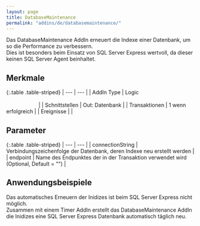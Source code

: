 ```yaml
---
layout: page
title: DatabaseMaintenance
permalink: "addins/de/databasemaintenance/"
---
```


Das DatabaseMaintenance AddIn erneuert die Indexe einer Datenbank, um so die Performance zu verbessern.<br />
Dies ist besonders beim Einsatz von SQL Server Express wertvoll, da dieser keinen SQL Server Agent beinhaltet. 

## Merkmale

{:.table .table-striped}
| --- | --- |
| AddIn Type | Logic &nbsp;&nbsp;&nbsp;&nbsp;&nbsp;&nbsp;&nbsp;&nbsp;&nbsp;&nbsp;&nbsp;&nbsp;&nbsp;&nbsp;&nbsp;&nbsp;&nbsp;&nbsp;&nbsp;&nbsp;&nbsp;&nbsp;&nbsp;&nbsp;&nbsp;&nbsp;&nbsp;&nbsp;&nbsp;&nbsp;&nbsp;&nbsp;&nbsp;&nbsp;&nbsp;&nbsp;&nbsp;&nbsp;&nbsp;&nbsp;&nbsp;&nbsp;&nbsp;&nbsp;&nbsp;&nbsp;&nbsp;&nbsp;&nbsp;&nbsp;&nbsp;&nbsp;&nbsp;&nbsp;&nbsp;&nbsp;&nbsp;&nbsp;&nbsp;&nbsp;&nbsp;&nbsp;&nbsp;&nbsp;&nbsp;&nbsp;&nbsp;&nbsp;&nbsp;&nbsp;&nbsp;&nbsp;&nbsp;&nbsp;&nbsp;&nbsp;&nbsp;&nbsp;&nbsp;&nbsp;&nbsp;&nbsp;&nbsp;&nbsp;&nbsp;&nbsp;&nbsp;&nbsp;&nbsp;&nbsp;&nbsp;&nbsp;&nbsp;&nbsp;&nbsp;&nbsp;&nbsp;&nbsp;&nbsp;&nbsp;&nbsp;&nbsp;&nbsp;&nbsp;&nbsp;&nbsp;&nbsp;&nbsp;&nbsp;&nbsp;&nbsp;&nbsp;&nbsp;&nbsp;&nbsp;&nbsp;&nbsp;&nbsp;&nbsp;&nbsp;&nbsp;&nbsp;&nbsp;&nbsp;&nbsp;&nbsp;&nbsp;&nbsp;&nbsp;&nbsp;&nbsp;&nbsp;&nbsp;&nbsp;&nbsp;&nbsp;&nbsp;&nbsp;&nbsp;&nbsp;&nbsp;&nbsp;&nbsp;&nbsp;&nbsp;&nbsp;&nbsp;&nbsp;&nbsp; |
| Schnittstellen | Out: Datenbank |
| Transaktionen | 1 wenn erfolgreich |
| Ereignisse |  |


## Parameter

{:.table .table-striped}
| --- | --- |
| connectionString | Verbindungszeichenfolge der Datenbank, deren Indexe neu erstellt werden |
| endpoint | Name des Endpunktes der in der Transaktion verwendet wird (Optional, Default = "") |

## Anwendungsbeispiele 

Das automatisches Erneuern der Inidizes ist beim SQL Server Express nicht möglich.<br />
Zusammen mit einem Timer AddIn erstellt das DatabaseMaintenance AddIn die Inidizes eine SQL Server Express Datenbank automatisch täglich neu.

